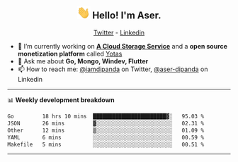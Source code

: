 <h2 align="center"> <img src="https://github.com/gabriel-TheCode/gabriel-TheCode/blob/master/gifs/Hi.gif" width="30px"> Hello! I'm Aser.</h2>
<p align="center">
  <a href="https://twitter.com/iamdipanda">Twitter</a> - 
  <a href="https://www.linkedin.com/in/aser-dipanda/">Linkedin</a>
</p>


- 🔭 I’m currently working on **[A Cloud Storage Service](https://gamesmania.io)** and a **open source monetization platform** called [Yotas](https://github.com/osscameroon/yotas)
- 💬 Ask me about **Go, Mongo, Windev, Flutter**
- 📫 How to reach me: [@iamdipanda](https://twitter.com/iamdipanda) on Twitter, [@aser-dipanda](https://www.linkedin.com/in/aser-dipanda/) on Linkedin

-------

📊 **Weekly development breakdown**

<!--START_SECTION:waka-->
```text
Go         18 hrs 10 mins  ███████████████████████▓░   95.03 % 
JSON       26 mins         ▓░░░░░░░░░░░░░░░░░░░░░░░░   02.31 % 
Other      12 mins         ▒░░░░░░░░░░░░░░░░░░░░░░░░   01.09 % 
YAML       6 mins          ░░░░░░░░░░░░░░░░░░░░░░░░░   00.59 % 
Makefile   5 mins          ░░░░░░░░░░░░░░░░░░░░░░░░░   00.51 % 
```
<!--END_SECTION:waka-->

-------
